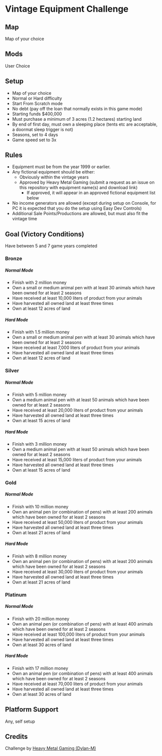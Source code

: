 # Vintage Equipment Challenge

## Map
Map of your choice

## Mods
User Choice

## Setup
-   Map of your choice
-   Normal or Hard difficulty
-   Start From Scratch mode
-   No debt (pay off the loan that normally exists in this game mode)
-   Starting funds $400,000
-   Must purchase a minimum of 3 acres (1.2 hectares) starting land
-   By end of first day, must own a sleeping place (tents etc are acceptable, a doormat sleep trigger is not)
-   Seasons, set to 4 days
-   Game speed set to 3x

## Rules
-   Equipment must be from the year 1999 or earlier.
-   Any fictional equipment should be either:
    -   Obviously within the vintage years
    -   Approved by Heavy Metal Gaming (submit a request as an issue on this repository with equipment name(s) and download link)
        -   If approved, it will appear in an approved fictional equipment list below
-   No income generators are allowed (except during setup on Console, for PC it is expected that you do the setup using Easy Dev Controls)
-   Additional Sale Points/Productions are allowed, but must also fit the vintage time

## Goal (Victory Conditions)
Have between 5 and 7 game years completed

### Bronze
##### Normal Mode
-   Finish with 2 million money
-   Own a small or medium animal pen with at least 30 animals which have been owned for at least 2 seasons
-   Have received at least 10,000 liters of product from your animals
-   Have harvested all owned land at least three times
-   Own at least 12 acres of land
##### Hard Mode
-   Finish with 1.5 million money
-   Own a small or medium animal pen with at least 30 animals which have been owned for at least 2 seasons
-   Have received at least 7,000 liters of product from your animals
-   Have harvested all owned land at least three times
-   Own at least 12 acres of land

### Silver
##### Normal Mode
-   Finish with 5 million money
-   Own a medium animal pen with at least 50 animals which have been owned for at least 2 seasons
-   Have received at least 20,000 liters of product from your animals
-   Have harvested all owned land at least three times
-   Own at least 15 acres of land
##### Hard Mode
-   Finish with 3 million money
-   Own a medium animal pen with at least 50 animals which have been owned for at least 2 seasons
-   Have received at least 15,000 liters of product from your animals
-   Have harvested all owned land at least three times
-   Own at least 15 acres of land

### Gold
##### Normal Mode
-   Finish with 10 million money
-   Own an animal pen (or combination of pens) with at least 200 animals which have been owned for at least 2 seasons
-   Have received at least 50,000 liters of product from your animals
-   Have harvested all owned land at least three times
-   Own at least 21 acres of land
##### Hard Mode
-   Finish with 8 million money
-   Own an animal pen (or combination of pens) with at least 200 animals which have been owned for at least 2 seasons
-   Have received at least 30,000 liters of product from your animals
-   Have harvested all owned land at least three times
-   Own at least 21 acres of land

### Platinum
##### Normal Mode
-   Finish with 20 million money
-   Own an animal pen (or combination of pens) with at least 400 animals which have been owned for at least 2 seasons
-   Have received at least 100,000 liters of product from your animals
-   Have harvested all owned land at least three times
-   Own at least 30 acres of land
##### Hard Mode
-   Finish with 17 million money
-   Own an animal pen (or combination of pens) with at least 400 animals which have been owned for at least 2 seasons
-   Have received at least 70,000 liters of product from your animals
-   Have harvested all owned land at least three times
-   Own at least 30 acres of land

## Platform Support
Any, self setup

## Credits
Challenge by [Heavy Metal Gaming (Dylan-M)](https://github.com/Dylan-M)  
